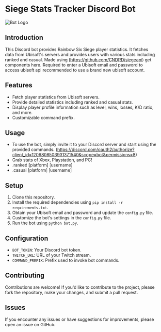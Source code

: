 # Siege Stats Tracker Discord Bot

![Bot Logo](https://media.discordapp.net/attachments/1198129192588546099/1208635367868203008/image.png?ex=65e40067&is=65d18b67&hm=226104193e98a5685c866c001f7fc952c2cedd28fbda1fae0c25f152a29bed58&=&format=webp&quality=lossless&width=604&height=350)

## Introduction
This Discord bot provides Rainbow Six Siege player statistics. It fetches data from Ubisoft's servers and provides users with various stats including ranked and casual.
Made using (https://github.com/CNDRD/siegeapi) get components here.
Required to enter a Ubisoft email and password to access ubisoft api recommended to use a brand new ubisoft account.

## Features
- Fetch player statistics from Ubisoft servers.
- Provide detailed statistics including ranked and casual stats.
- Display player profile information such as level, wins, losses, K/D ratio, and more.
- Customizable command prefix.

## Usage
- To use the bot, simply invite it to your Discord server and start using the provided commands. (https://discord.com/oauth2/authorize?client_id=1206808503931371540&scope=bot&permissions=8)
- Grab stats of Xbox, Playstation, and PC!
- .ranked [platform] [username]
- .casual [platform] [username]

## Setup
1. Clone this repository.
2. Install the required dependencies using `pip install -r requirements.txt`.
3. Obtain your Ubisoft email and password and update the `config.py` file.
5. Customize the bot's settings in the `config.py` file.
6. Run the bot using `python bot.py`.

## Configuration
- `BOT_TOKEN`: Your Discord bot token.
- `TWITCH_URL`: URL of your Twitch stream.
- `COMMAND_PREFIX`: Prefix used to invoke bot commands.

## Contributing
Contributions are welcome! If you'd like to contribute to the project, please fork the repository, make your changes, and submit a pull request.

## Issues
If you encounter any issues or have suggestions for improvements, please open an issue on GitHub.
